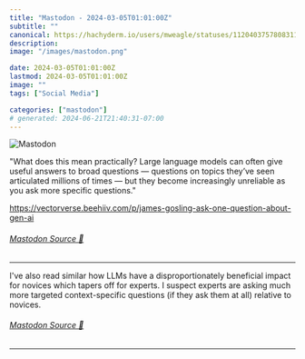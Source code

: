 ```yaml
---
title: "Mastodon - 2024-03-05T01:01:00Z"
subtitle: ""
canonical: https://hachyderm.io/users/mweagle/statuses/112040375780831110
description:
image: "/images/mastodon.png"

date: 2024-03-05T01:01:00Z
lastmod: 2024-03-05T01:01:00Z
image: ""
tags: ["Social Media"]

categories: ["mastodon"]
# generated: 2024-06-21T21:40:31-07:00
---
```

![Mastodon](/images/mastodon.png)

<p>&quot;What does this mean practically? Large language models can often give useful answers to broad questions — questions on topics they’ve seen articulated millions of times — but they become increasingly unreliable as you ask more specific questions.&quot;</p><p><a href="https://vectorverse.beehiiv.com/p/james-gosling-ask-one-question-about-gen-ai" target="_blank" rel="nofollow noopener noreferrer" translate="no"><span class="invisible">https://</span><span class="ellipsis">vectorverse.beehiiv.com/p/jame</span><span class="invisible">s-gosling-ask-one-question-about-gen-ai</span></a></p>


###### [Mastodon Source 🐘](https://hachyderm.io/@mweagle/112040375780831110)

___

<p>I&#39;ve also read similar how LLMs have a disproportionately beneficial impact for novices which tapers off for experts.  I suspect experts are asking much more targeted context-specific questions (if they ask them at all) relative to novices.</p>


###### [Mastodon Source 🐘](https://hachyderm.io/@mweagle/112040387380142281)

___
